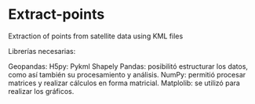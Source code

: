 # Extract-points
Extraction of points from satellite data using KML files





Librerías necesarias:

  Geopandas:
  H5py: 
  Pykml
  Shapely
  Pandas: posibilitó estructurar los datos, como así también su procesamiento y análisis.
  NumPy: permitió procesar matrices y realizar cálculos en forma matricial.
  Matplolib: se utilizó para realizar los gráficos.
    
